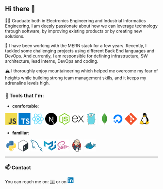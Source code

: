 ## Hi there 👋

👨‍🎓 Graduate both in Electronics Engineering and Industrial Informatics Engineering, I am deeply passionate about how we can leverage technology through software, by improving existing products or by creating new solutions.

💼 I have been working with the MERN stack for a few years. Recently, I tackled some challenging projects using different Back End languages and DevOps. And currently, I am responsible for defining infrastructure, SW architecture, lead interns, DevOps and coding.

🏔 I thoroughly enjoy mountaineering which helped me overcome my fear of heights while building strong team management skills, and it keeps my adrenaline levels high.

### 🧰 Tools that I'm:
- **comfortable**:

<img src="https://github.com/devicons/devicon/blob/master/icons/javascript/javascript-original.svg" alt="JavaScript Logo" width="40" height="40"/> <img src="https://github.com/devicons/devicon/blob/master/icons/typescript/typescript-original.svg" alt="TypeScrypt Logo" width="40" height="40"/>
<img src="https://github.com/devicons/devicon/blob/master/icons/react/react-original.svg" alt="NextJS Logo" width="40" height="40"/>
<img src="https://github.com/devicons/devicon/blob/master/icons/nextjs/nextjs-original.svg" alt="ReactJS Logo" width="40" height="40"/>
<img src="https://github.com/devicons/devicon/blob/master/icons/nodejs/nodejs-original.svg" alt="NodeJS Logo" width="40" height="40"/>
<img src="https://github.com/devicons/devicon/blob/master/icons/express/express-original.svg" alt="Express Logo" width="40" height="40"/>
<img src="https://github.com/devicons/devicon/blob/master/icons/go/go-original.svg" alt="Go Logo" width="40" height="40"/>
<img src="https://github.com/devicons/devicon/blob/master/icons/mongodb/mongodb-original.svg" alt="MongoDB Logo" width="40" height="40"/>
<img src="https://github.com/devicons/devicon/blob/master/icons/digitalocean/digitalocean-original.svg" alt="DigitalOcean Logo" width="40" height="40"/>
<img src="https://github.com/devicons/devicon/blob/master/icons/git/git-original.svg" alt="Git Logo" width="40" height="40"/>
<img src="https://github.com/devicons/devicon/blob/master/icons/linux/linux-original.svg" alt="Linux Logo" width="40" height="40"/>

- **familiar**:

<img src="https://github.com/devicons/devicon/blob/master/icons/python/python-original.svg" alt="Python Logo" width="40" height="40"/><img src="https://github.com/devicons/devicon/blob/master/icons/bash/bash-original.svg" alt="Bash Logo" width="40" height="40"/>
<img src="https://github.com/devicons/devicon/blob/master/icons/mysql/mysql-original.svg" alt="MySQL Logo" width="40" height="40"/>
<img src="https://github.com/devicons/devicon/blob/master/icons/materialui/materialui-original.svg" alt="MaterialUI Logo" width="40" height="40"/>
<img src="https://github.com/devicons/devicon/blob/master/icons/sass/sass-original.svg" alt="Sass Logo" width="40" height="40"/>
<img src="https://github.com/devicons/devicon/blob/master/icons/jenkins/jenkins-original.svg" alt="Jenkins Logo" width="40" height="40"/>
<img src="https://github.com/devicons/devicon/blob/master/icons/docker/docker-original.svg" alt="Docker Logo" width="40" height="40"/>

---

### 📫 Contact
You can reach me on:
<a href="mailto:camilo.c@pm.me">:envelope:</a>
or on
<img src="https://github.com/devicons/devicon/blob/master/icons/linkedin/linkedin-original.svg" target="_blanc" alt="Linkedin logo"  width="20" height="20"/>

